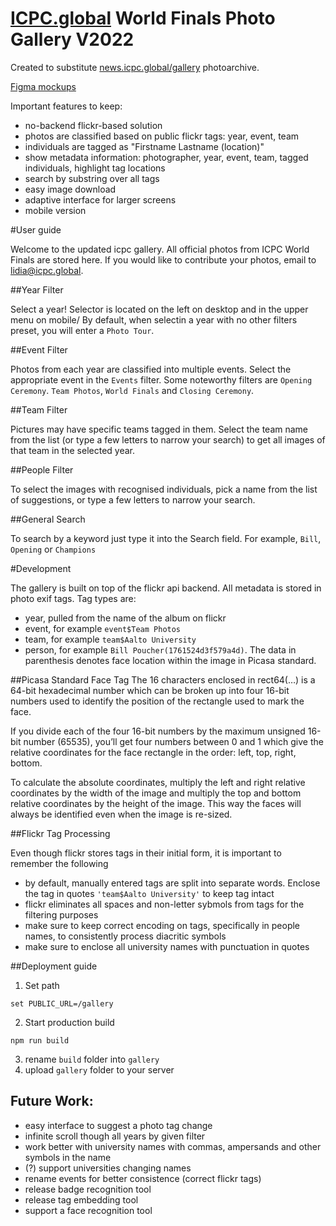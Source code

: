 # [ICPC.global](https://icpc.global) World Finals Photo Gallery V2022

Created to substitute [news.icpc.global/gallery](https://news.icpc.global/gallery) photoarchive.

[Figma mockups](https://www.figma.com/file/MvNh0jm8dj0LXOh9vsVUbK/ICPC-Live?node-id=0%3A1)

Important features to keep:
* no-backend flickr-based solution
* photos are classified based on public flickr tags: year, event, team
* individuals are tagged as "Firstname Lastname (location)"
* show metadata information: photographer, year, event, team, tagged individuals, highlight tag locations
* search by substring over all tags
* easy image download
* adaptive interface for larger screens
* mobile version

#User guide

Welcome to the updated icpc gallery. All official photos from ICPC World Finals are stored here. If you would like to contribute your photos, email to lidia@icpc.global.

##Year Filter

Select a year! Selector is located on the left on desktop and in the upper menu on mobile/ By default, when selectin a year with no other filters preset, you will enter a `Photo Tour`.

##Event Filter

Photos from each year are classified into multiple events. Select the appropriate event in the `Events` filter. Some noteworthy filters are `Opening Ceremony`. `Team Photos`, `World Finals` and `Closing Ceremony`.

##Team Filter

Pictures may have specific teams tagged in them. Select the team name from the list (or type a few letters to narrow your search) to get all images of that team in the selected year.

##People Filter

To select the images with recognised individuals, pick a name from the list of suggestions, or type a few letters to narrow your search.

##General Search

To search by a keyword just type it into the Search field. For example, `Bill`, `Opening` or `Champions`

#Development

The gallery is built on top of the flickr api backend. All metadata is stored in photo exif tags. Tag types are:
* year, pulled from the name of the album on flickr
* event, for example `event$Team Photos`
* team, for example `team$Aalto University`
* person, for example `Bill Poucher(1761524d3f579a4d)`. The data in parenthesis denotes face location within the image in Picasa standard.

##Picasa Standard Face Tag
The 16 characters enclosed in rect64(…) is a 64-bit hexadecimal number which can be broken up into four 16-bit numbers used to identify the position of the rectangle used to mark the face. 

If you divide each of the four 16-bit numbers by the maximum unsigned 16-bit number (65535), you’ll get four numbers between 0 and 1 which give the relative coordinates for the face rectangle in the order: left, top, right, bottom.  

To calculate the absolute coordinates, multiply the left and right relative coordinates by the width of the image and multiply the top and bottom relative coordinates by the height of the image.  This way the faces will always be identified even when the image is re-sized.  

##Flickr Tag Processing

Even though flickr stores tags in their initial form, it is important to remember the following
* by default, manually entered tags are split into separate words. Enclose the tag in quotes `'team$Aalto University'` to keep tag intact
* flickr eliminates all spaces and non-letter sybmols from tags for the filtering purposes
* make sure to keep correct encoding on tags, specifically in people names, to consistently process diacritic symbols
* make sure to enclose all university names with punctuation in quotes

##Deployment guide

1. Set path

```
set PUBLIC_URL=/gallery
```

2. Start production build

```
npm run build
```

3. rename `build` folder into `gallery`
4. upload `gallery` folder to your server

## Future Work:

* easy interface to suggest a photo tag change
* infinite scroll though all years by given filter
* work better with university names with commas, ampersands and other symbols in the name
* (?) support universities changing names
* rename events for better consistence (correct flickr tags)
* release badge recognition tool
* release tag embedding tool
* support a face recognition tool

